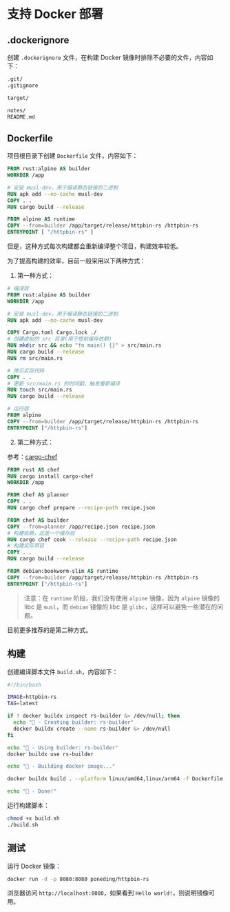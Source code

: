 # 支持 Docker 部署

## .dockerignore

创建 `.dockerignore` 文件，在构建 Docker 镜像时排除不必要的文件，内容如下：

```txt
.git/
.gitignore

target/

notes/
README.md
```

## Dockerfile

项目根目录下创建 `Dockerfile` 文件，内容如下：

```dockerfile
FROM rust:alpine AS builder
WORKDIR /app

# 安装 musl-dev，用于编译静态链接的二进制
RUN apk add --no-cache musl-dev
COPY . .
RUN cargo build --release

FROM alpine AS runtime
COPY --from=builder /app/target/release/httpbin-rs /httpbin-rs
ENTRYPOINT [ "/httpbin-rs" ]
```

但是，这种方式每次构建都会重新编译整个项目，构建效率较低。

为了提高构建的效率，目前一般采用以下两种方式：

1. 第一种方式：

```dockerfile
# 编译层
FROM rust:alpine AS builder
WORKDIR /app

# 安装 musl-dev，用于编译静态链接的二进制
RUN apk add --no-cache musl-dev

COPY Cargo.toml Cargo.lock ./
# 创建虚拟的 src 目录(用于提前缓存依赖)
RUN mkdir src && echo "fn main() {}" > src/main.rs
RUN cargo build --release
RUN rm src/main.rs

# 拷贝实际代码
COPY . .
# 更新 src/main.rs 的时间戳，触发重新编译
RUN touch src/main.rs
RUN cargo build --release

# 运行层
FROM alpine
COPY --from=builder /app/target/release/httpbin-rs /httpbin-rs
ENTRYPOINT ["/httpbin-rs"]
```

2. 第二种方式：

参考：[cargo-chef](https://github.com/LukeMathWalker/cargo-chef)

```dockerfile
FROM rust AS chef
RUN cargo install cargo-chef
WORKDIR /app

FROM chef AS planner
COPY . .
RUN cargo chef prepare --recipe-path recipe.json

FROM chef AS builder 
COPY --from=planner /app/recipe.json recipe.json
# 构建依赖，这是一个缓存层
RUN cargo chef cook --release --recipe-path recipe.json
# 构建实际项目
COPY . .
RUN cargo build --release

FROM debian:bookworm-slim AS runtime
COPY --from=builder /app/target/release/httpbin-rs /httpbin-rs
ENTRYPOINT ["/httpbin-rs"]
```

> 注意：在 `runtime` 阶段，我们没有使用 `alpine` 镜像，因为 `alpine` 镜像的 libc 是 `musl`，而 `debian` 镜像的 libc 是 `glibc`，这样可以避免一些潜在的问题。

目前更多推荐的是第二种方式。

## 构建

创建编译脚本文件 `build.sh`，内容如下：

```bash
#!/bin/bash

IMAGE=httpbin-rs
TAG=latest

if ! docker buildx inspect rs-builder &> /dev/null; then
  echo "🦀 - Creating builder: rs-builder"
  docker buildx create --name rs-builder &> /dev/null
fi

echo "🦀 - Using builder: rs-builder"
docker buildx use rs-builder

echo "🦀 - Building docker image..."

docker buildx build . --platform linux/amd64,linux/arm64 -f Dockerfile -t poneding/$IMAGE:$TAG -t registry.cn-hangzhou.aliyuncs.com/pding/$IMAGE:$TAG --push

echo "🦀 - Done!"
```

运行构建脚本：

```bash
chmod +x build.sh
./build.sh
```

## 测试

运行 Docker 镜像：

```bash
docker run -d -p 8080:8080 poneding/httpbin-rs
```

浏览器访问 `http://localhost:8080`，如果看到 `Hello world!`，则说明镜像可用。
